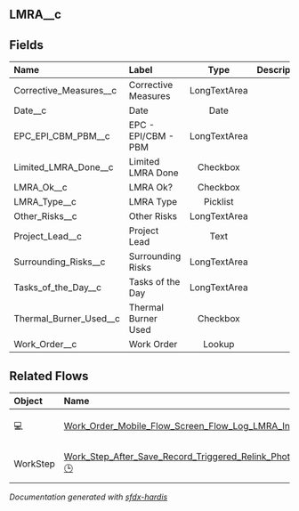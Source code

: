 ## LMRA__c

<!-- Object description -->

## Fields

| Name      | Label | Type | Description |
| :-------- | :---- | :--: | :---------- | 
| Corrective_Measures__c | Corrective Measures | LongTextArea | <!-- --> |
| Date__c | Date | Date | <!-- --> |
| EPC_EPI_CBM_PBM__c | EPC - EPI/CBM - PBM | LongTextArea | <!-- --> |
| Limited_LMRA_Done__c | Limited LMRA Done | Checkbox | <!-- --> |
| LMRA_Ok__c | LMRA Ok? | Checkbox | <!-- --> |
| LMRA_Type__c | LMRA Type | Picklist | <!-- --> |
| Other_Risks__c | Other Risks | LongTextArea | <!-- --> |
| Project_Lead__c | Project Lead | Text | <!-- --> |
| Surrounding_Risks__c | Surrounding Risks | LongTextArea | <!-- --> |
| Tasks_of_the_Day__c | Tasks of the Day | LongTextArea | <!-- --> |
| Thermal_Burner_Used__c | Thermal Burner Used | Checkbox | <!-- --> |
| Work_Order__c | Work Order | Lookup | <!-- --> |


## Related Flows

| Object | Name      | Type | Description |
| :----  | :-------- | :--: | :---------- | 
| 💻 | [Work_Order_Mobile_Flow_Screen_Flow_Log_LMRA_Information](../flows/Work_Order_Mobile_Flow_Screen_Flow_Log_LMRA_Information.md) [🕒](../flows/Work_Order_Mobile_Flow_Screen_Flow_Log_LMRA_Information-history.md) |  Field Service Mobile | <!-- --> |
| WorkStep | [Work_Step_After_Save_Record_Triggered_Relink_Photo_to_LMRA_record](../flows/Work_Step_After_Save_Record_Triggered_Relink_Photo_to_LMRA_record.md) [🕒](../flows/Work_Step_After_Save_Record_Triggered_Relink_Photo_to_LMRA_record-history.md) |  Record After Save | <!-- --> |


_Documentation generated with [sfdx-hardis](https://sfdx-hardis.cloudity.com)_

